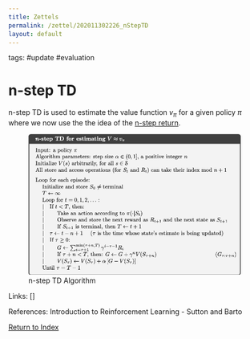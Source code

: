 ```yaml
---
title: Zettels
permalink: /zettel/202011302226_nStepTD
layout: default
---
```

tags: #update #evaluation

# n-step TD

n-step TD is used to estimate the value function $v_{\pi}$ for a given policy $\pi$ 
where we now use the the idea of the [n-step return](202011302230_nstepReturn).

<figure>
  <img src="/Images/ReinforcementLearning/NStepTDV.png"
     alt="ALT"
     class="centerImage"
     style="width: 700px;" />
  <figcaption> n-step TD Algorithm </figcaption>     
</figure>

Links: []

References: Introduction to Reinforcement Learning - Sutton and Barto

[Return to Index](index)
